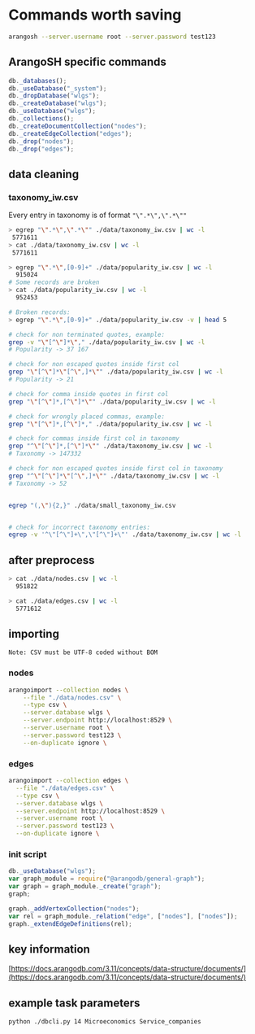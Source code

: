 # Commands worth saving

```bash
arangosh --server.username root --server.password test123
```

## ArangoSH specific commands

```javascript
db._databases();
db._useDatabase("_system");
db._dropDatabase("wlgs");
db._createDatabase("wlgs");
db._useDatabase("wlgs");
db._collections();
db._createDocumentCollection("nodes");
db._createEdgeCollection("edges");
db._drop("nodes");
db._drop("edges");
```

## data cleaning

### taxonomy_iw.csv

Every entry in taxonomy is of format `"\".*\",\".*\""`

```bash
> egrep "\".*\",\".*\"" ./data/taxonomy_iw.csv | wc -l
 5771611
> cat ./data/taxonomy_iw.csv | wc -l
 5771611
```

```bash
> egrep "\".*\",[0-9]+" ./data/popularity_iw.csv | wc -l
  915024
# Some records are broken
> cat ./data/popularity_iw.csv | wc -l
  952453

# Broken records:
> egrep "\".*\",[0-9]+" ./data/popularity_iw.csv -v | head 5
```

```bash
# check for non terminated quotes, example:
grep -v "\"[^\"]*\"," ./data/popularity_iw.csv | wc -l 
# Popularity -> 37 167

# check for non escaped quotes inside first col
grep "\"[^\"]*\"[^\",]*\"" ./data/popularity_iw.csv | wc -l
# Popularity -> 21

# check for comma inside quotes in first col
grep "\"[^\"]*,[^\"]*\"" ./data/popularity_iw.csv | wc -l

# check for wrongly placed commas, example:
grep "\"[^\"]*,[^\"]*," ./data/popularity_iw.csv | wc -l

# check for commas inside first col in taxonomy
grep "^\"[^\"]*,[^\"]*\"" ./data/taxonomy_iw.csv | wc -l
# Taxonomy -> 147332

# check for non escaped quotes inside first col in taxonomy
grep "^\"[^\"]*\"[^\",]*\"" ./data/taxonomy_iw.csv | wc -l
# Taxonomy -> 52


egrep "(,\"){2,}" ./data/small_taxonomy_iw.csv


# check for incorrect taxonomy entries:
egrep -v '^\"[^\"]+\",\"[^\"]+\"' ./data/taxonomy_iw.csv | wc -l
```

## after preprocess

```bash
> cat ./data/nodes.csv | wc -l
  951822

> cat ./data/edges.csv | wc -l
  5771612
```

## importing

`Note: CSV must be UTF-8 coded without BOM`

### nodes

```bash
arangoimport --collection nodes \
    --file "./data/nodes.csv" \
    --type csv \
    --server.database wlgs \
    --server.endpoint http://localhost:8529 \
    --server.username root \
    --server.password test123 \
    --on-duplicate ignore \
```

### edges

```bash
arangoimport --collection edges \
  --file "./data/edges.csv" \
  --type csv \
  --server.database wlgs \
  --server.endpoint http://localhost:8529 \
  --server.username root \
  --server.password test123 \
  --on-duplicate ignore \
```

### init script

```javascript
db._useDatabase("wlgs");
var graph_module = require("@arangodb/general-graph");
var graph = graph_module._create("graph");
graph;

graph._addVertexCollection("nodes");
var rel = graph_module._relation("edge", ["nodes"], ["nodes"]);
graph._extendEdgeDefinitions(rel);
```

## key information

[https://docs.arangodb.com/3.11/concepts/data-structure/documents/](https://docs.arangodb.com/3.11/concepts/data-structure/documents/)

## example task parameters

```bash
python ./dbcli.py 14 Microeconomics Service_companies


```
